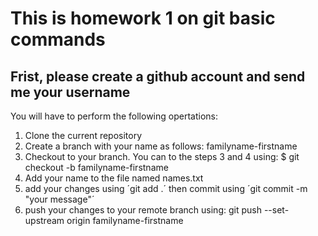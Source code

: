 # This is homework 1 on git basic commands

## Frist, please create a github account and send me your username

You will have to perform the following opertations:

1. Clone the current repository
2. Create a branch with your name as follows: familyname-firstname
3. Checkout to your branch. You can to the steps 3 and 4 using: $ git checkout -b familyname-firstname
4. Add your name to the file named names.txt
5. add your changes using ´git add .´ then commit using ´git commit -m "your message"´
6. push your changes to your remote branch using: git push --set-upstream origin familyname-firstname
 
